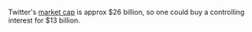 Twitter's <a href="https://www.google.com/search?q=twtr+market+cap">market cap</a> is approx $26 billion, so one could buy a controlling interest for $13 billion.
